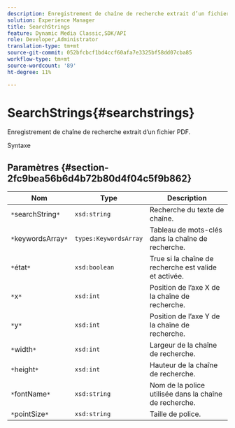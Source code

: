 ```yaml
---
description: Enregistrement de chaîne de recherche extrait d’un fichier PDF.
solution: Experience Manager
title: SearchStrings
feature: Dynamic Media Classic,SDK/API
role: Developer,Administrator
translation-type: tm+mt
source-git-commit: 052bfcbcf1bd4ccf60afa7e3325bf58dd07cba85
workflow-type: tm+mt
source-wordcount: '89'
ht-degree: 11%

---
```



# SearchStrings{#searchstrings}

Enregistrement de chaîne de recherche extrait d’un fichier PDF.

Syntaxe

## Paramètres {#section-2fc9bea56b6d4b72b80d4f04c5f9b862}

| Nom | Type | Description |
|---|---|---|
| `*`searchString`*` | `xsd:string` | Recherche du texte de chaîne. |
| `*`keywordsArray`*` | `types:KeywordsArray` | Tableau de mots-clés dans la chaîne de recherche. |
| `*`état`*` | `xsd:boolean` | True si la chaîne de recherche est valide et activée. |
| `*`x`*` | `xsd:int` | Position de l’axe X de la chaîne de recherche. |
| `*`y`*` | `xsd:int` | Position de l’axe Y de la chaîne de recherche. |
| `*`width`*` | `xsd:int` | Largeur de la chaîne de recherche. |
| `*`height`*` | `xsd:int` | Hauteur de la chaîne de recherche. |
| `*`fontName`*` | `xsd:string` | Nom de la police utilisée dans la chaîne de recherche. |
| `*`pointSize`*` | `xsd:string` | Taille de police. |

